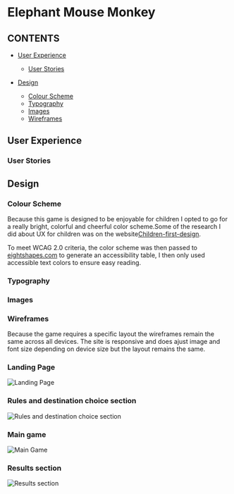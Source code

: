 # Elephant Mouse Monkey


## CONTENTS

* [User Experience](#user-experience-ux)
  * [User Stories](#user-stories)

* [Design](#design)
  * [Colour Scheme](#colour-scheme)
  * [Typography](#typography)
  * [Images](#images)
  * [Wireframes](#wireframes)


## User Experience


### User Stories


## Design


### Colour Scheme


Because this game is designed to be enjoyable for children I opted to go for a really bright, colorful and cheerful color scheme.Some of the research I did about UX for children was on the website[Children-first-design](https://uxdesign.cc/ux-for-kids-responsible-matter-802bd12fe28c).

To meet WCAG 2.0 criteria, the color scheme was then passed to [eightshapes.com](https://contrast-grid.eightshapes.com/) to generate an accessibility table, I then only used accessible text colors to ensure easy reading.

### Typography


### Images


### Wireframes


Because the game requires a specific layout the wireframes remain the same across all devices.
The site is responsive and does ajust image and font size depending on device size but the layout remains the same.


### Landing Page


![Landing Page](assets/media/wireframes/landing.png)


### Rules and destination choice section


![Rules and destination choice section](assets/media/wireframes/rules.png)


### Main game


![Main Game](assets/media/wireframes/game.png)


### Results section


![Results section](assets/media/wireframes/results.png)
